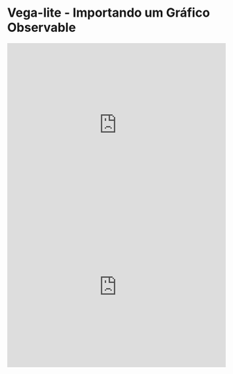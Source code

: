 # Vega-lite - Importando um Gráfico Observable

<iframe width="100%" height="375" frameborder="0"
  src="https://observablehq.com/embed/2953d1a28aa707c4@177?cells=cylinders"></iframe>
<br/>
<iframe width="100%" height="371" frameborder="0" framespacing="0"
  src="https://observablehq.com/embed/2953d1a28aa707c4@185?cells=scatter"></iframe>
